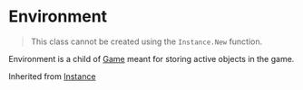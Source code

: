 # Environment

> This class cannot be created using the `Instance.New` function.

Environment is a child of [Game](../Game) meant for storing active objects in the game.

Inherited from [Instance](../Instance)
